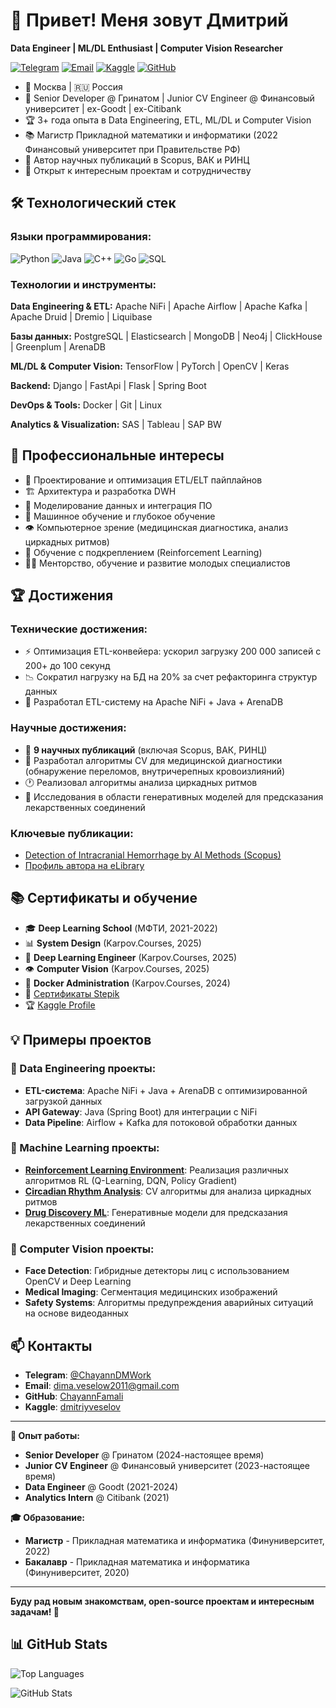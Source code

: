 # 👋 Привет! Меня зовут Дмитрий

**Data Engineer | ML/DL Enthusiast | Computer Vision Researcher**

[![Telegram](https://img.shields.io/badge/-Telegram-0088cc?style=flat&logo=telegram&logoColor=white)](https://t.me/ChayannDMWork)
[![Email](https://img.shields.io/badge/-Email-D14836?style=flat&logo=gmail&logoColor=white)](mailto:dima.veselow2011@yandex.ru)
[![Kaggle](https://img.shields.io/badge/-Kaggle-20BEFF?style=flat&logo=kaggle&logoColor=white)](https://www.kaggle.com/dmitriyveselov)
[![GitHub](https://img.shields.io/badge/-GitHub-181717?style=flat&logo=github)](https://github.com/ChayannFamali)

- 📍 Москва | 🇷🇺 Россия
- 💼 Senior Developer @ Гринатом | Junior CV Engineer @ Финансовый университет | ex-Goodt | ex-Citibank
- 🏆 3+ года опыта в Data Engineering, ETL, ML/DL и Computer Vision
- 📚 Магистр Прикладной математики и информатики (2022 Финансовый университет при Правительстве РФ)
- 📖 Автор научных публикаций в Scopus, ВАК и РИНЦ
- 💬 Открыт к интересным проектам и сотрудничеству

## 🛠️ Технологический стек

### Языки программирования:
![Python](https://img.shields.io/badge/Python-3776AB?style=flat&logo=python&logoColor=white)
![Java](https://img.shields.io/badge/Java-007396?style=flat&logo=java&logoColor=white)
![C++](https://img.shields.io/badge/C++-00599C?style=flat&logo=c%2B%2B&logoColor=white)
![Go](https://img.shields.io/badge/Go-00ADD8?style=flat&logo=go&logoColor=white)
![SQL](https://img.shields.io/badge/SQL-4479A1?style=flat&logo=postgresql&logoColor=white)

### Технологии и инструменты:
**Data Engineering & ETL:**
Apache NiFi | Apache Airflow | Apache Kafka | Apache Druid | Dremio | Liquibase

**Базы данных:**
PostgreSQL | Elasticsearch | MongoDB | Neo4j | ClickHouse | Greenplum | ArenaDB

**ML/DL & Computer Vision:**
TensorFlow | PyTorch | OpenCV | Keras

**Backend:**
Django | FastApi | Flask | Spring Boot

**DevOps & Tools:**
Docker | Git | Linux

**Analytics & Visualization:**
SAS | Tableau | SAP BW

## 🚀 Профессиональные интересы

- 🔧 Проектирование и оптимизация ETL/ELT пайплайнов
- 🏗️ Архитектура и разработка DWH
- 🔄 Моделирование данных и интеграция ПО
- 🤖 Машинное обучение и глубокое обучение
- 👁️ Компьютерное зрение (медицинская диагностика, анализ циркадных ритмов)
- 🧠 Обучение с подкреплением (Reinforcement Learning)
- 👨‍🏫 Менторство, обучение и развитие молодых специалистов

## 🏆 Достижения

### Технические достижения:
- ⚡ Оптимизация ETL-конвейера: ускорил загрузку 200 000 записей с 200+ до 100 секунд
- 📉 Сократил нагрузку на БД на 20% за счет рефакторинга структур данных
- 🔧 Разработал ETL-систему на Apache NiFi + Java + ArenaDB

### Научные достижения:
- 📄 **9 научных публикаций** (включая Scopus, ВАК, РИНЦ)
- 🏥 Разработал алгоритмы CV для медицинской диагностики (обнаружение переломов, внутричерепных кровоизлияний)
- 🕐 Реализовал алгоритмы анализа циркадных ритмов
- 🧬 Исследования в области генеративных моделей для предсказания лекарственных соединений

### Ключевые публикации:
- [Detection of Intracranial Hemorrhage by AI Methods (Scopus)](https://ieeexplore.ieee.org/document/10582393/authors#authors)
- [Профиль автора на eLibrary](https://elibrary.ru/author_items.asp?authorid=1094423)

## 📚 Сертификаты и обучение

- 🎓 **Deep Learning School** (МФТИ, 2021-2022)
- 📊 **System Design** (Karpov.Courses, 2025)
- 🤖 **Deep Learning Engineer** (Karpov.Courses, 2025)
- 👁️ **Computer Vision** (Karpov.Courses, 2025)
- 🐳 **Docker Administration** (Karpov.Courses, 2024)
- 📜 [Сертификаты Stepik](https://stepik.org/users/23936910/certificates)
- 🏆 [Kaggle Profile](https://www.kaggle.com/dmitriyveselov)

## 💡 Примеры проектов

### 🔄 Data Engineering проекты:
- **ETL-система**: Apache NiFi + Java + ArenaDB с оптимизированной загрузкой данных
- **API Gateway**: Java (Spring Boot) для интеграции с NiFi
- **Data Pipeline**: Airflow + Kafka для потоковой обработки данных

### 🤖 Machine Learning проекты:
- **[Reinforcement Learning Environment](https://github.com/ChayannFamali/Reinforcement-learning-in-Trading)**: Реализация различных алгоритмов RL (Q-Learning, DQN, Policy Gradient)
- **[Circadian Rhythm Analysis](https://brightmagazine.ru/%D0%B8%D1%81%D0%BA%D1%83%D1%81%D1%81%D1%82%D0%B2%D0%B5%D0%BD%D0%BD%D1%8B%D0%B9-%D0%B8%D0%BD%D1%82%D0%B5%D0%BB%D0%BB%D0%B5%D0%BA%D1%82-%D1%80%D0%B0%D1%81%D1%82%D0%B5%D0%BD%D0%B8/?ysclid=mbskoehr7z895827715)**: CV алгоритмы для анализа циркадных ритмов
- **[Drug Discovery ML](https://github.com/ChayannFamali/Application-of-generative-models-for-prediction-of-drug-molecular-compounds)**: Генеративные модели для предсказания лекарственных соединений

### 🔬 Computer Vision проекты:
- **Face Detection**: Гибридные детекторы лиц с использованием OpenCV и Deep Learning
- **Medical Imaging**: Сегментация медицинских изображений
- **Safety Systems**: Алгоритмы предупреждения аварийных ситуаций на основе видеоданных

## 📫 Контакты

- **Telegram**: [@ChayannDMWork](https://t.me/ChayannDMWork)
- **Email**: [dima.veselow2011@gmail.com](mailto:dima.veselow2011@gmail.com)
- **GitHub**: [ChayannFamali](https://github.com/ChayannFamali)
- **Kaggle**: [dmitriyveselov](https://www.kaggle.com/dmitriyveselov)

---

**💼 Опыт работы:**
- **Senior Developer** @ Гринатом (2024-настоящее время)
- **Junior CV Engineer** @ Финансовый университет (2023-настоящее время)
- **Data Engineer** @ Goodt (2021-2024)
- **Analytics Intern** @ Citibank (2021)

**🎓 Образование:**
- **Магистр** - Прикладная математика и информатика (Финуниверситет, 2022)
- **Бакалавр** - Прикладная математика и информатика (Финуниверситет, 2020)

---

**Буду рад новым знакомствам, open-source проектам и интересным задачам! 🚀**

## 📊 GitHub Stats

![Top Languages](https://github-readme-stats.vercel.app/api/top-langs/?username=ChayannFamali&layout=compact&hide=html,css)

![GitHub Stats](https://github-readme-stats.vercel.app/api?username=ChayannFamali&show_icons=true)
